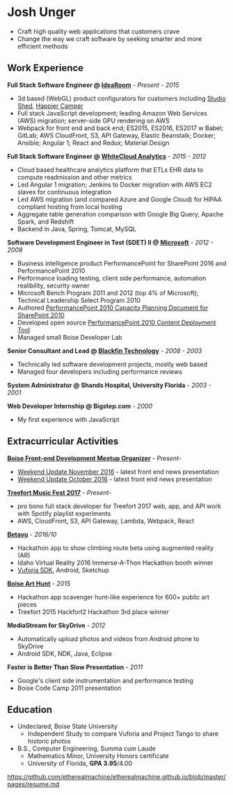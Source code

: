 # Josh Unger

* Craft high quality web applications that customers crave 
* Change the way we craft software by seeking smarter and more efficient methods

## Work Experience
**Full Stack Software Engineer @ [IdeaRoom](http://www.idearoominc.com)** - *Present - 2015*
* 3d based (WebGL) product configurators for customers including [Studio Shed](https://www.studio-shed.com/), [Happier Camper](http://happiercamper.com)
* Full stack JavaScript development; leading Amazon Web Services (AWS) migration; server-side GPU rendering on AWS
* Webpack for front end and back end; ES2015, ES2016, ES2017 w Babel; GitLab; AWS CloudFront, S3, API Gateway, Elastic Beanstalk; Docker; Ansible; Angular 1; React and Redux; Material Design

**Full Stack Software Engineer @ [WhiteCloud Analytics](http://whitecloudanalytics.com/)** - *2015 - 2012*
* Cloud based healthcare analytics platform that ETLs EHR data to compute readmission and other metrics 
* Led Angular 1 migration; Jenkins to Docker migration with AWS EC2 slaves for continuous integration
* Led AWS migration (and compared Azure and Google Cloud) for HIPAA compliant hosting from local hosting
* Aggregate table generation comparison with Google Big Query, Apache Spark, and Redshift
* Backend in Java, Spring, Tomcat, MySQL

**Software Development Engineer in Test (SDET) II @ [Microsoft](http://www.microsoft.com)** - *2012 - 2008*
* Business intelligence product PerformancePoint for SharePoint 2016 and PerformancePoint 2010
* Performance loading testing, client side performance, automation realibility, security owner
* Microsoft Bench Program 2011 and 2012 (top 4% of Microsoft); Technical Leadership Select Program 2010
* Authored [PerformancePoint 2010 Capacity Planning Document for SharePoint 2010](https://technet.microsoft.com/en-us/library/ff955652.aspx)
* Developed open source [PerformancePoint 2010 Content Deployment Tool](http://ppscd.codeplex.com/)
* Managed small Boise Developer Lab

**Senior Consultant and Lead @ [Blackfin Technology](https://www.linkedin.com/company/blackfin)** - *2008 - 2003*
* Technically led software development projects, mostly web based
* Managed four developers including performance reviews

**System Administrator @ Shands Hospital, University Florida** - *2003 - 2001*

**Web Developer Internship @ Bigstep.com** - *2000*
* My first experience with JavaScript

## Extracurricular Activities
**[Boise Front-end Development Meetup Organizer](http://www.meetup.com/frontend-devs/)** - *Present-*
* [Weekend Update November 2016](https://gitlab.com/joshunger/public/blob/master/weekend-update-2016-11.md) - latest front end news presentation
* [Weekend Update October 2016](https://gitlab.com/joshunger/public/blob/master/weekend-update-2016-10.md) - latest front end news presentation

**[Treefort Music Fest 2017](https://www.treefortmusicfest.com/)** - *Present-*
* pro bono full stack developer for Treefort 2017 web, app, and API work with Spotify playlist experiments
* AWS, CloudFront, S3, API Gateway, Lambda, Webpack, React

**[Betavu](http://betavu.com/)** - *2016/10*
* Hackathon app to show climbing route beta using augmented reality (AR)
* Idaho Virtual Reality 2016 Immerse-A-Thon Hackathon booth winner
* [Vuforia SDK](https://www.vuforia.com/), Android, Sketchup

**[Boise Art Hunt](http://www.boiseweekly.com/Cobweb/archives/2015/03/29/treefort-2015-datefort-app-wins-hackfort2-hackathon)** - *2015*
* Hackathon app scavenger hunt-like experience for 600+ public art pieces
* Treefort 2015 Hackfort2 Hackathon 3rd place winner

**MediaStream for SkyDrive** - *2012*
* Automatically upload photos and videos from Android phone to SkyDrive
* Android SDK, NDK, Java, Eclipse

**Faster is Better Than Slow Presentation** - *2011*
* Google's client side instrumentation and performance testing
* Boise Code Camp 2011 presentation

## Education
* Undeclared, Boise State University
  * Independent Study to compare Vuforia and Project Tango to share historic photos
* B.S., Computer Engineering, Summa cum Laude
  * Mathematics Minor, University Honors certificate
  * University of Florida, **GPA 3.95**/4.00


https://github.com/etherealmachine/etherealmachine.github.io/blob/master/pages/resume.md
